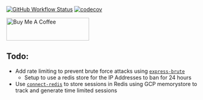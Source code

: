 [![GitHub Workflow Status](https://img.shields.io/github/workflow/status/anzbrown/dashboard-menu-service/Node.js%20CI)](https://github.com/anzbrown/dashboard-menu-service/actions?query=workflow%3A%22Node.js+CI%22)
[![codecov](https://codecov.io/gh/anzbrown/dashboard-menu-service/branch/main/graph/badge.svg?token=42IW0U0HLT)](https://codecov.io/gh/anzbrown/dashboard-menu-service)

<a href="https://www.buymeacoffee.com/adambrown" target="_blank"><img src="https://cdn.buymeacoffee.com/buttons/v2/default-violet.png" alt="Buy Me A Coffee" style="height: 60px !important;width: 217px !important;" ></a>

## Todo:
- Add rate limiting to prevent brute force attacks using [`express-brute`](https://www.npmjs.com/package/express-brute)
    - Setup to use a redis store for the IP Addresses to ban for 24 hours
- Use [`connect-redis`](https://www.npmjs.com/package/connect-redis) to store sessions in Redis using GCP memorystore to track and generate time limited sessions  